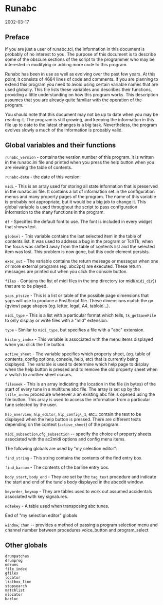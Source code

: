 Runabc
======
2002-03-17

Preface
-------

If you are just a user of runabc.tcl, the information in
this document is probably of no interest to you. The
purpose of this document is to describe some of the obscure
sections of the script to the programmer who may be interested
in modifying or adding more code to this program.

Runabc has been in use as well as evolving over the past few
years. At this point, it consists of 4684 lines of code and
comments. If you are planning to extend this program you
need to avoid using certain variable names that are used
globally. This file lists these variables and describes
their functions, providing a little understanding on how this
program works. This description assumes that you are already
quite familiar with the operation of the program.

You should note that this document may not be up to date when
you may be reading it. The program is still growing, and
keeping the information in this file up to date to the latest
changes is a big task. Nevertheless, the program evolves slowly
a much of the information is probably valid.

Global variables and their functions
------------------------------------

`runabc_version` - contains the version number of this
program. It is written in the runabc.ini file and printed
when you press the help button when you are viewing the
table of contents. 

`runabc-date` - the date of this version. 
 
`midi`  -  This is an array used for storing all state information
that is preserved in the runabc.ini file. It contains a lot of
information set in the configuration menus and many property
pages of the program. The name of this variable is probably
not appropriate, but it would be a big job to change it. 
This global variable is used throughout the script to pass
configuration information to the many functions in the program.

`df` - Specifies the default font to use. The font is included
in every widget that shows text.

`globsel` - This variable contains the last selected item in the
table of contents list. It was used to address a bug in the
program or Tcl/Tk, when the focus was shifted away from the
table of contents list and the selected item was lost. This
problem is now gone, but this code element persists.

`exec_out` - The variable contains the return message or
messages when one or more external programs (eg. abc2ps) are
executed. These return messages are printed out when you
click the console button.

`files` - Contains the list of midi files in the tmp directory
(or midi(`midi_dir`)) that are to be played.

`yaps_ptsize` - This is a list or table of the possible page dimensions
that yaps will use to produce a PostScript file. These dimensions
match the gv (gview) page shapes (eg. letter, legal, A4, tabloid...).

`midi_type` - This is a list with a particular format which tells,
`tk_getSaveFile` to only display or write files with a "mid" extension.

`type` - Similar to `midi_type`, but specifies a file with a "abc"
extension.

`history_index` - This variable is associated with the menu items 
displayed when you click the file button.

`active_sheet` - The variable specifies which property sheet, (eg.
table of contents, config options, console, help, etc) that is
currently being displayed. The variable is used to determine which
help page to display when the help button is pressed and to remove
the old property sheet when a switch to another sheet occurs.

`fileseek` - This is an array indicating the location in the file
(in bytes) of the start of every tune in a multitune abc file.
The array is set up by the `title_index` procedure whenever a
an existing abc file is opened using the file button. This array
is used to access the information from a particular tune selected
by the user.

`hlp_overview`, `hlp_editor`, `hlp_config\_1`, etc.. contain the
text to be displayed when the help button is pressed. There
are different texts depending on the context (`active_sheet`) of
the program.

`midi_subsection`,`cfg_subsection` -- specify the choice of property
sheets associated with the ac2midi options and config menu items.

The following globals are used by "my selection editor":
 
`find_string` -  This string contains the contents of the find
entry box.

`find_barnum` - The contents of the barline entry box.

`body_start`, `body_end` - They are set by the `tag_text` procedure and
indicate the start and end of the tune's body displayed in the
abcedit window.

`keyorder`, `keymap` - They are tables used to work out assumed accidentals
associated with key signatures.

`notekey` - A table used when transposing abc tunes.

End of "my selection editor" globals
 
`window`, `chan` -- provides a method of passing a program selection
menu and channel number between procedures voice\_button and program\_select

Other globals
-------------
    drumpatches
    drumprog
    ndrums
    file_index
    gfiles
    locator
    listbox_line
    stopsearch
    matchlist
    mlocator
    barloc
